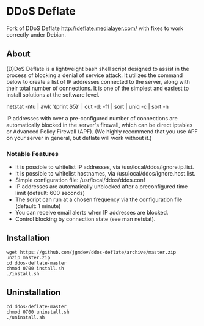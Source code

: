 # DDoS Deflate
Fork of DDoS Deflate http://deflate.medialayer.com/ with 
fixes to work correctly under Debian.

## About

(D)DoS Deflate is a lightweight bash shell script designed to assist in 
the process of blocking a denial of service attack. It utilizes the 
command below to create a list of IP addresses connected to the server, 
along with their total number of connections. It is one of the simplest 
and easiest to install solutions at the software level.

netstat -ntu | awk '{print $5}' | cut -d: -f1 | sort | uniq -c | sort -n

IP addresses with over a pre-configured number of connections are 
automatically blocked in the server's firewall, which can be direct 
iptables or Advanced Policy Firewall (APF). (We highly recommend that 
you use APF on your server in general, but deflate will work without it.)

### Notable Features

* It is possible to whitelist IP addresses, via /usr/local/ddos/ignore.ip.list.
* It is possible to whitelist hostnames, via /usr/local/ddos/ignore.host.list.
* Simple configuration file: /usr/local/ddos/ddos.conf
* IP addresses are automatically unblocked after a preconfigured time limit (default: 600 seconds)
* The script can run at a chosen frequency via the configuration file (default: 1 minute)
* You can receive email alerts when IP addresses are blocked.
* Control blocking by connection state (see man netstat).

## Installation

```shell
wget https://github.com/jgmdev/ddos-deflate/archive/master.zip
unzip master.zip
cd ddos-deflate-master
chmod 0700 install.sh
./install.sh
```

## Uninstallation

```shell
cd ddos-deflate-master
chmod 0700 uninstall.sh
./uninstall.sh
```
